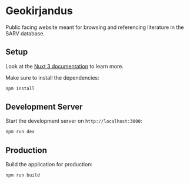 # Geokirjandus

Public facing website meant for browsing and referencing literature in the SARV database.

## Setup
Look at the [Nuxt 3 documentation](https://nuxt.com/docs/getting-started/introduction) to learn more.

Make sure to install the dependencies:

```bash
npm install
```

## Development Server

Start the development server on `http://localhost:3000`:

```bash
npm run dev
```

## Production

Build the application for production:

```bash
npm run build
```
